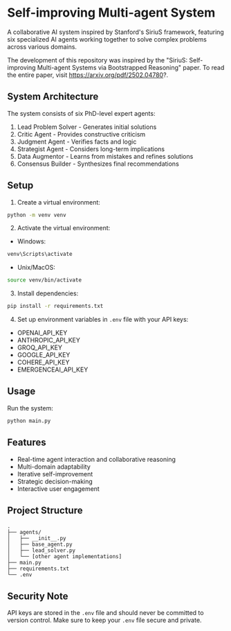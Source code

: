 # Self-improving Multi-agent System

A collaborative AI system inspired by Stanford's SiriuS framework, featuring six specialized AI agents working together to solve complex problems across various domains.

The development of this repository was inspired by the "SiriuS: Self-improving Multi-agent Systems via Bootstrapped Reasoning" paper. To read the entire paper, visit https://arxiv.org/pdf/2502.04780?.

## System Architecture

The system consists of six PhD-level expert agents:
1. Lead Problem Solver - Generates initial solutions
2. Critic Agent - Provides constructive criticism
3. Judgment Agent - Verifies facts and logic
4. Strategist Agent - Considers long-term implications
5. Data Augmentor - Learns from mistakes and refines solutions
6. Consensus Builder - Synthesizes final recommendations

## Setup

1. Create a virtual environment:
```bash
python -m venv venv
```

2. Activate the virtual environment:
- Windows:
```bash
venv\Scripts\activate
```
- Unix/MacOS:
```bash
source venv/bin/activate
```

3. Install dependencies:
```bash
pip install -r requirements.txt
```

4. Set up environment variables in `.env` file with your API keys:
- OPENAI_API_KEY
- ANTHROPIC_API_KEY
- GROQ_API_KEY
- GOOGLE_API_KEY
- COHERE_API_KEY
- EMERGENCEAI_API_KEY

## Usage

Run the system:
```bash
python main.py
```

## Features

- Real-time agent interaction and collaborative reasoning
- Multi-domain adaptability
- Iterative self-improvement
- Strategic decision-making
- Interactive user engagement

## Project Structure

```
.
├── agents/
│   ├── __init__.py
│   ├── base_agent.py
│   ├── lead_solver.py
│   └── [other agent implementations]
├── main.py
├── requirements.txt
└── .env
```

## Security Note

API keys are stored in the `.env` file and should never be committed to version control. Make sure to keep your `.env` file secure and private.
